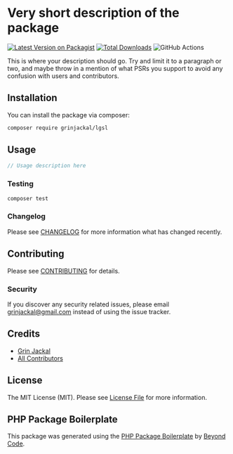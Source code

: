 # Very short description of the package

[![Latest Version on Packagist](https://img.shields.io/packagist/v/grinjackal/lgsl.svg?style=flat-square)](https://packagist.org/packages/grinjackal/lgsl)
[![Total Downloads](https://img.shields.io/packagist/dt/grinjackal/lgsl.svg?style=flat-square)](https://packagist.org/packages/grinjackal/lgsl)
![GitHub Actions](https://github.com/grinjackal/lgsl/actions/workflows/main.yml/badge.svg)

This is where your description should go. Try and limit it to a paragraph or two, and maybe throw in a mention of what PSRs you support to avoid any confusion with users and contributors.

## Installation

You can install the package via composer:

```bash
composer require grinjackal/lgsl
```

## Usage

```php
// Usage description here
```

### Testing

```bash
composer test
```

### Changelog

Please see [CHANGELOG](CHANGELOG.md) for more information what has changed recently.

## Contributing

Please see [CONTRIBUTING](CONTRIBUTING.md) for details.

### Security

If you discover any security related issues, please email grinjackal@gmail.com instead of using the issue tracker.

## Credits

-   [Grin Jackal](https://github.com/grinjackal)
-   [All Contributors](../../contributors)

## License

The MIT License (MIT). Please see [License File](LICENSE.md) for more information.

## PHP Package Boilerplate

This package was generated using the [PHP Package Boilerplate](https://laravelpackageboilerplate.com) by [Beyond Code](http://beyondco.de/).
